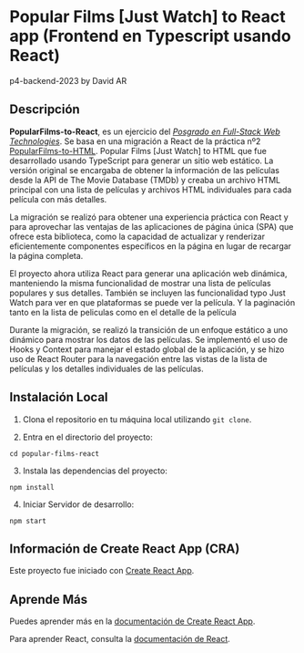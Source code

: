 # Popular Films [Just Watch] to React app (Frontend en Typescript usando React)
p4-backend-2023 by David AR

## Descripción

**PopularFilms-to-React**, es un ejercicio del [_Posgrado en Full-Stack Web Technologies_](https://www.talent.upc.edu/esp/estudis/formacio/curs/313400/posgrado-full-stack-web-technologies/ "Posgrado en Full-Stack Web Technologies"). Se basa en una migración a React de la práctica nº2 [PopularFilms-to-HTML](https://github.com/PelfSollution/PopularFilms-to-HTML). Popular Films [Just Watch] to HTML que fue desarrollado usando TypeScript para generar un sitio web estático. La versión original se encargaba de obtener la información de las películas desde la API de The Movie Database (TMDb) y creaba un archivo HTML principal con una lista de películas y archivos HTML individuales para cada película con más detalles.

La migración se realizó para obtener una experiencia práctica con React y para aprovechar las ventajas de las aplicaciones de página única (SPA) que ofrece esta biblioteca, como la capacidad de actualizar y renderizar eficientemente componentes específicos en la página en lugar de recargar la página completa.

El proyecto ahora utiliza React para generar una aplicación web dinámica, manteniendo la misma funcionalidad de mostrar una lista de películas populares y sus detalles. También se incluyen las funcionalidad typo Just Watch para ver en que plataformas se puede ver la película. Y la paginación tanto en la lista de peliculas como en el detalle de la película

Durante la migración, se realizó la transición de un enfoque estático a uno dinámico para mostrar los datos de las películas. Se implementó el uso de Hooks y Context para manejar el estado global de la aplicación, y se hizo uso de React Router para la navegación entre las vistas de la lista de películas y los detalles individuales de las películas.

## Instalación Local

1. Clona el repositorio en tu máquina local utilizando `git clone`.

2. Entra en el directorio del proyecto:

`cd popular-films-react`

3. Instala las dependencias del proyecto:

`npm install`

4. Iniciar Servidor de desarrollo:

`npm start`
## Información de Create React App (CRA)

Este proyecto fue iniciado con [Create React App](https://github.com/facebook/create-react-app).

## Aprende Más

Puedes aprender más en la [documentación de Create React App](https://facebook.github.io/create-react-app/docs/getting-started).

Para aprender React, consulta la [documentación de React](https://reactjs.org/).
